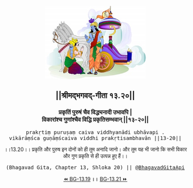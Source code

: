 <center><img src="../../asset/BG.png" alt="#API #bhagavadgitaapi #slok #nodejs #js #api #gitaapi #krishna #hinduism #vedic #ISKCON #shreemadbhagavadgita #technology"/>
<h2>||श्रीमद्‍भगवद्‍-गीता १३.२०||</h2>
<h3>प्रकृतिं पुरुषं चैव विद्ध्यनादी उभावपि |<br/>विकारांश्च गुणांश्चैव विद्धि प्रकृतिसम्भवान् ||१३-२०||</h3>
<pre>prakṛtiṃ puruṣaṃ caiva viddhyanādi ubhāvapi .<br/>vikārāṃśca guṇāṃścaiva viddhi prakṛtisambhavān ||13-20||</pre>
<p>।।13.20।। प्रकृति और पुरुष इन दोनों को ही तुम अनादि जानो। और तुम यह भी जानो कि सभी विकार और गुण प्रकृति से ही उत्पन्न हुए हैं।।</p>
<pre>(Bhagavad Gita, Chapter 13, Shloka 20) || <a href="https://twitter.com/bhagavadgitaapi">@BhagavadGitaApi</a></pre><a href="../../13/19">⏪  BG-13.19</a><b>        ।।        </b><a href="../../13/21">BG-13.21  ⏩</a></center>